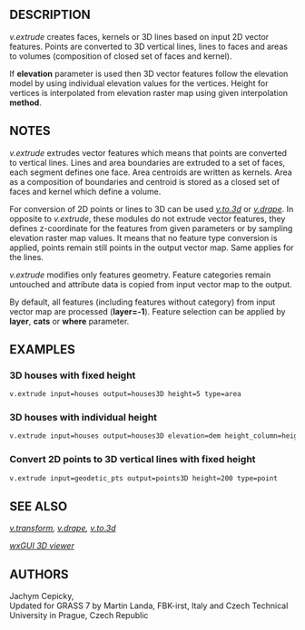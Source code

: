 ## DESCRIPTION

*v.extrude* creates faces, kernels or 3D lines based on input 2D vector
features. Points are converted to 3D vertical lines, lines to faces and
areas to volumes (composition of closed set of faces and kernel).

If **elevation** parameter is used then 3D vector features follow the
elevation model by using individual elevation values for the vertices.
Height for vertices is interpolated from elevation raster map using
given interpolation **method**.

## NOTES

*v.extrude* extrudes vector features which means that points are
converted to vertical lines. Lines and area boundaries are extruded to a
set of faces, each segment defines one face. Area centroids are written
as kernels. Area as a composition of boundaries and centroid is stored
as a closed set of faces and kernel which define a volume.

For conversion of 2D points or lines to 3D can be used
*[v.to.3d](v.to.3d.md)* or *[v.drape](v.drape.md)*. In opposite to
*v.extrude*, these modules do not extrude vector features, they defines
z-coordinate for the features from given parameters or by sampling
elevation raster map values. It means that no feature type conversion is
applied, points remain still points in the output vector map. Same
applies for the lines.

*v.extrude* modifies only features geometry. Feature categories remain
untouched and attribute data is copied from input vector map to the
output.

By default, all features (including features without category) from
input vector map are processed (**layer=-1**). Feature selection can be
applied by **layer**, **cats** or **where** parameter.

## EXAMPLES

### 3D houses with fixed height

```sh
v.extrude input=houses output=houses3D height=5 type=area
```

### 3D houses with individual height

```sh
v.extrude input=houses output=houses3D elevation=dem height_column=height type=area
```

### Convert 2D points to 3D vertical lines with fixed height

```sh
v.extrude input=geodetic_pts output=points3D height=200 type=point
```

## SEE ALSO

*[v.transform](v.transform.md), [v.drape](v.drape.md),
[v.to.3d](v.to.3d.md)*

*[wxGUI 3D viewer](wxGUI.nviz.md)*

## AUTHORS

Jachym Cepicky,  
Updated for GRASS 7 by Martin Landa, FBK-irst, Italy and Czech Technical
University in Prague, Czech Republic
